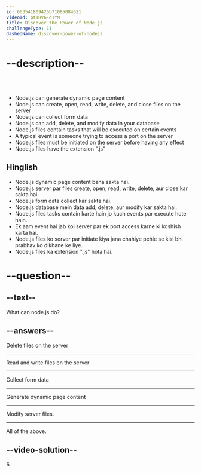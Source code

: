 ```yaml
---
id: 663541809425b71085084621
videoId: pt1HV6-d1YM
title: Discover the Power of Node.js
challengeType: 11
dashedName: discover-power-of-nodejs
---
```


# --description--
<br>
<br>

- Node.js can generate dynamic page content
- Node.js can create, open, read, write, delete, and close files on the server
- Node.js can collect form data
- Node.js can add, delete, and modify data in your database
- Node.js files contain tasks that will be executed on certain events
- A typical event is someone trying to access a port on the server
- Node.js files must be initiated on the server before having any effect
- Node.js files have the extension ".js"

<h2>Hinglish</h2>

- Node.js dynamic page content bana sakta hai.
- Node.js server par files create, open, read, write, delete, aur close kar sakta hai.
- Node.js form data collect kar sakta hai.
- Node.js database mein data add, delete, aur modify kar sakta hai.
- Node.js files tasks contain karte hain jo kuch events par execute hote hain.
- Ek aam event hai jab koi server par ek port access karne ki koshish karta hai.
- Node.js files ko server par initiate kiya jana chahiye pehle se kisi bhi prabhav ko dikhane ke liye.
- Node.js files ka extension ".js" hota hai.

# --question--

## --text--

What can node.js do?

## --answers--

Delete files on the server

---

Read and write files on the server

---

Collect form data

---

Generate dynamic page content

---

Modify server files.

---

All of the above.

## --video-solution--

6
